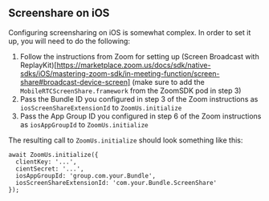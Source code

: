 ## Screenshare on iOS

Configuring screensharing on iOS is somewhat complex. In order to set it up, you will need to do the
following:

1. Follow the instructions from Zoom for setting up (Screen Broadcast with
ReplayKit)[https://marketplace.zoom.us/docs/sdk/native-sdks/iOS/mastering-zoom-sdk/in-meeting-function/screen-share#broadcast-device-screen]
(make sure to add the `MobileRTCScreenShare.framework` from the ZoomSDK pod in step 3)
2. Pass the Bundle ID you configured in step 3 of the Zoom instructions as `iosScreenShareExtensionId`
to `ZoomUs.initialize`
3. Pass the App Group ID you configured in step 6 of the Zoom instructions as `iosAppGroupId` to
`ZoomUs.initialize`

The resulting call to `ZoomUs.initialize` should look something like this:
```
await ZoomUs.initialize({
  clientKey: '...',
  cientSecret: '...',
  iosAppGroupId: 'group.com.your.Bundle',
  iosScreenShareExtensionId: 'com.your.Bundle.ScreenShare'
});
```